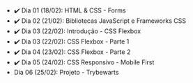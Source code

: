 - :heavy_check_mark: Dia 01 (18/02): HTML & CSS - Forms
- :heavy_check_mark: Dia 02 (21/02): Bibliotecas JavaScript e Frameworks CSS
- :heavy_check_mark: Dia 03 (22/02): Introdução - CSS Flexbox
- :heavy_check_mark: Dia 03 (22/02): CSS Flexbox - Parte 1
- :heavy_check_mark: Dia 04 (23/02): CSS Flexbox - Parte 2
- :heavy_check_mark: Dia 05 (24/02): CSS Responsivo - Mobile First
- <!--:heavy_check_mark:--> Dia 06 (25/02): Projeto - Trybewarts